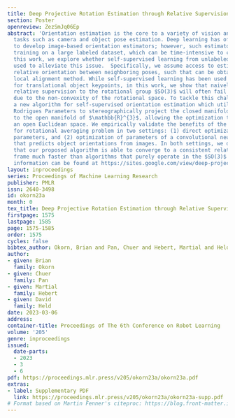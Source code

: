 ```yaml
---
title: Deep Projective Rotation Estimation through Relative Supervision
section: Poster
openreview: ZezSmJq06Ep
abstract: 'Orientation estimation is the core to a variety of vision and robotics
  tasks such as camera and object pose estimation. Deep learning has offered a way
  to develop image-based orientation estimators; however, such estimators often require
  training on a large labeled dataset, which can be time-intensive to collect. In
  this work, we explore whether self-supervised learning from unlabeled data can be
  used to alleviate this issue.  Specifically, we assume access to estimates of the
  relative orientation between neighboring poses, such that can be obtained via a
  local alignment method. While self-supervised learning has been used successfully
  for translational object keypoints, in this work, we show that naively applying
  relative supervision to the rotational group $SO(3)$ will often fail to converge
  due to the non-convexity of the rotational space. To tackle this challenge, we propose
  a new algorithm for self-supervised orientation estimation which utilizes Modified
  Rodrigues Parameters to stereographically project the closed manifold of $SO(3)$
  to the open manifold of $\mathbb{R}^{3}$, allowing the optimization to be done in
  an open Euclidean space. We empirically validate the benefits of the proposed algorithm
  for rotational averaging problem in two settings: (1) direct optimization on rotation
  parameters, and (2) optimization of parameters of a convolutional neural network
  that predicts object orientations from images. In both settings, we demonstrate
  that our proposed algorithm is able to converge to a consistent relative orientation
  frame much faster than algorithms that purely operate in the $SO(3)$ space. Additional
  information can be found at https://sites.google.com/view/deep-projective-rotation.'
layout: inproceedings
series: Proceedings of Machine Learning Research
publisher: PMLR
issn: 2640-3498
id: okorn23a
month: 0
tex_title: Deep Projective Rotation Estimation through Relative Supervision
firstpage: 1575
lastpage: 1585
page: 1575-1585
order: 1575
cycles: false
bibtex_author: Okorn, Brian and Pan, Chuer and Hebert, Martial and Held, David
author:
- given: Brian
  family: Okorn
- given: Chuer
  family: Pan
- given: Martial
  family: Hebert
- given: David
  family: Held
date: 2023-03-06
address:
container-title: Proceedings of The 6th Conference on Robot Learning
volume: '205'
genre: inproceedings
issued:
  date-parts:
  - 2023
  - 3
  - 6
pdf: https://proceedings.mlr.press/v205/okorn23a/okorn23a.pdf
extras:
- label: Supplementary PDF
  link: https://proceedings.mlr.press/v205/okorn23a/okorn23a-supp.pdf
# Format based on Martin Fenner's citeproc: https://blog.front-matter.io/posts/citeproc-yaml-for-bibliographies/
---
```

